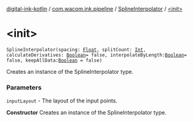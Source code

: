 [digital-ink-kotlin](../../index.md) / [com.wacom.ink.pipeline](../index.md) / [SplineInterpolator](index.md) / [&lt;init&gt;](./-init-.md)

# &lt;init&gt;

`SplineInterpolator(spacing: `[`Float`](https://kotlinlang.org/api/latest/jvm/stdlib/kotlin/-float/index.html)`, splitCount: `[`Int`](https://kotlinlang.org/api/latest/jvm/stdlib/kotlin/-int/index.html)`, calculateDerivatives: `[`Boolean`](https://kotlinlang.org/api/latest/jvm/stdlib/kotlin/-boolean/index.html)` = false, interpolateByLength: `[`Boolean`](https://kotlinlang.org/api/latest/jvm/stdlib/kotlin/-boolean/index.html)` = false, keepAllData: `[`Boolean`](https://kotlinlang.org/api/latest/jvm/stdlib/kotlin/-boolean/index.html)` = false)`

Creates an instance of the SplineInterpolator type.

### Parameters

`inputLayout` - The layout of the input points.

**Constructor**
Creates an instance of the SplineInterpolator type.

